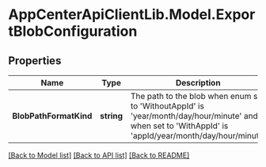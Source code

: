 # AppCenterApiClientLib.Model.ExportBlobConfiguration
## Properties

Name | Type | Description | Notes
------------ | ------------- | ------------- | -------------
**BlobPathFormatKind** | **string** | The path to the blob when enum set to &#x27;WithoutAppId&#x27; is &#x27;year/month/day/hour/minute&#x27; and when set to &#x27;WithAppId&#x27; is &#x27;appId/year/month/day/hour/minute&#x27; | [optional] 

[[Back to Model list]](../README.md#documentation-for-models) [[Back to API list]](../README.md#documentation-for-api-endpoints) [[Back to README]](../README.md)

